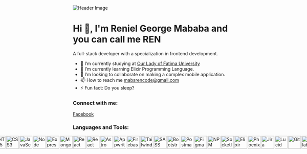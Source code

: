![Header Image](https://scontent.fmnl25-1.fna.fbcdn.net/v/t39.30808-6/328579054_1508213486372362_6325967939632859156_n.png?_nc_cat=105&ccb=1-7&_nc_sid=cc71e4&_nc_eui2=AeFme-OOM72AgV1xWp8r9dWaZXJhRNW6hUllcmFE1bqFSfUeZJm1Ed1mJtGei21NkKCDXC0NazSW076gcfkU37rF&_nc_ohc=br1sB7dvcCYQ7kNvgGOulIG&_nc_ht=scontent.fmnl25-1.fna&_nc_gid=AywGFaGm-YfCEifjwsVKts_&oh=00_AYCjIbX2CIJjWIAuFkEISbtp81Ui1LbX_4ceRgtdVf-5cw&oe=6715571E)

# Hi 👋, I'm Reniel George Mababa and you can call me REN

A full-stack developer with a specialization in frontend development.

- 🔭 I’m currently studying at [Our Lady of Fatima University](https://www.facebook.com/our.lady.of.fatima.university)
- 🌱 I’m currently learning Elixir Programming Language.
- 👯 I’m looking to collaborate on making a complex mobile application.
- 📫 How to reach me [mabsrencode@gmail.com](mailto:mabsrencode@gmail.com)
- ⚡ Fun fact: Do you sleep?

### Connect with me:
<a href="https://www.facebook.com/Reniel.Mababa.28/">
    Facebook
</a>

### Languages and Tools:
<div style="display:flex; justify-content: center; align-items: center; gap: 2px;">
    <img src="https://upload.wikimedia.org/wikipedia/commons/thumb/6/61/HTML5_logo_and_wordmark.svg/512px-HTML5_logo_and_wordmark.svg.png" alt="HTML5" width="40" height="40">
<img src="https://upload.wikimedia.org/wikipedia/commons/thumb/6/62/CSS3_logo.svg/2048px-CSS3_logo.svg.png" alt="CSS3" width="40" height="40">
<img src="https://static.vecteezy.com/system/resources/previews/027/127/463/non_2x/javascript-logo-javascript-icon-transparent-free-png.png" alt="JavaScript" width="40" height="40">
<img src="https://cdn.iconscout.com/icon/free/png-256/free-node-js-3628954-3030179.png?f=webp&w=256" alt="Node" width="40" height="40">
<img src="https://adware-technologies.s3.amazonaws.com/uploads/technology/thumbnail/20/express-js.png" alt="Express" width="40" height="40">
<img src="https://cdn.iconscout.com/icon/free/png-256/free-mongodb-3521676-2945120.png?f=webp" alt="MongoDB" width="40" height="40">
<img src="https://cdn1.iconfinder.com/data/icons/programing-development-8/24/react_logo-512.png" alt="React" width="40" height="40">
<img src="https://cdn1.iconfinder.com/data/icons/soleicons-fill-vol-1/64/reactjs_javascript_library_atom_atomic_react-512.png" alt="React Native" width="40" height="40">
<img src="https://astro.js.org/astro.png" alt="Astro" width="40" height="40">
<img src="https://appwrite.io/assets/logomark/logo.png" alt="Appwrite" width="40" height="40">
<img src="https://cdn.freebiesupply.com/logos/thumbs/1x/firebase-1-logo.png" alt="Firebase" width="40" height="40">
<img src="https://upload.wikimedia.org/wikipedia/commons/thumb/d/d5/Tailwind_CSS_Logo.svg/1024px-Tailwind_CSS_Logo.svg.png" alt="Tailwind CSS" width="40" height="40">
<img src="https://upload.wikimedia.org/wikipedia/commons/thumb/9/96/Sass_Logo_Color.svg/1280px-Sass_Logo_Color.svg.png" alt="SASS" width="40" height="40">
<img src="https://brandslogos.com/wp-content/uploads/thumbs/bootstrap-logo-vector.svg" alt="Bootstrap" width="40" height="40">
<img src="https://cdn.iconscout.com/icon/free/png-256/free-postman-3521648-2945092.png" alt="Postman" width="40" height="40">
<img src="https://cdn.freebiesupply.com/logos/thumbs/2x/figma-1-logo.png" alt="Figma" width="40" height="40">
<img src="https://cdn.freebiesupply.com/logos/thumbs/2x/npm-logo.png" alt="NPM" width="40" height="40">
<img src="https://upload.wikimedia.org/wikipedia/commons/thumb/9/96/Socket-io.svg/1024px-Socket-io.svg.png" alt="SocketIO" width="40" height="40">
<img src="https://cdn.icon-icons.com/icons2/2699/PNG/512/elixir_lang_logo_icon_169207.png" alt="Elixir" width="40" height="40">
<img src="https://encrypted-tbn0.gstatic.com/images?q=tbn:ANd9GcS103j34WHFMExOEMGeC3Ynyyy7QjksC33DKQ&s" alt="Phoenix" width="40" height="40">
<img src="https://cdn.worldvectorlogo.com/logos/jira-3.svg" alt="Jira" width="40" height="40">
<img src="https://upload.wikimedia.org/wikipedia/en/thumb/f/f2/Lucidchart_logo_%28September_2021%29.svg/2560px-Lucidchart_logo_%28September_2021%29.svg.png" alt="Lucid Chart" width="40" height="40">
<img src="https://static-00.iconduck.com/assets.00/git-icon-2048x2048-juzdf1l5.png" alt="Git" width="40" height="40">
<img src="https://cdn.worldvectorlogo.com/logos/gitlab.svg" alt="Gitlab" width="40" height="40">
</div>


